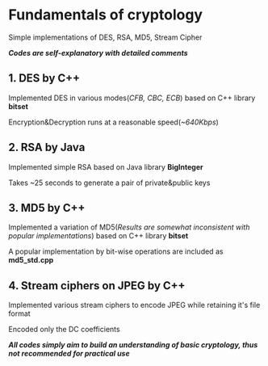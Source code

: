 # Fundamentals of cryptology 
Simple implementations of DES, RSA, MD5, Stream Cipher

***Codes are self-explanatory with detailed comments***

## 1. DES by C++
Implemented DES in various modes(*CFB, CBC, ECB*) based on C++ library **bitset**

Encryption&Decryption runs at a reasonable speed(*~640Kbps*)

## 2. RSA by Java
Implemented simple RSA based on Java library **BigInteger**

Takes ~25 seconds to generate a pair of private&public keys

## 3. MD5 by C++
Implemented a variation of MD5(*Results are somewhat inconsistent with popular implementations*) based on C++ library **bitset**

A popular implementation by bit-wise operations are included as **md5_std.cpp**

## 4. Stream ciphers on JPEG by C++
Implemented various stream ciphers to encode JPEG while retaining it's file format

Encoded only the DC coefficients

***All codes simply aim to build an understanding of basic cryptology, thus not recommended for practical use***
